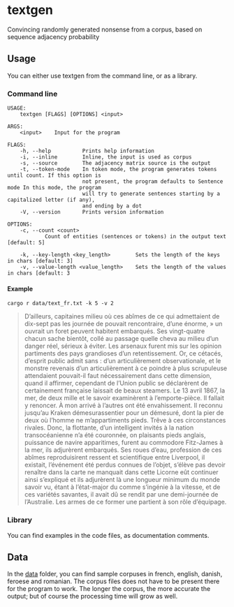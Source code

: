 # textgen

Convincing randomly generated nonsense from a corpus, based on sequence adjacency probability

## Usage

You can either use textgen from the command line, or as a library.

### Command line

```
USAGE:
    textgen [FLAGS] [OPTIONS] <input>

ARGS:
    <input>    Input for the program

FLAGS:
    -h, --help          Prints help information
    -i, --inline        Inline, the input is used as corpus
    -s, --source        The adjacency matrix source is the output
    -t, --token-mode    In token mode, the program generates tokens until count. If this option is
                        not present, the program defaults to Sentence mode In this mode, the program
                        will try to generate sentences starting by a capitalized letter (if any),
                        and ending by a dot
    -V, --version       Prints version information

OPTIONS:
    -c, --count <count>
            Count of entities (sentences or tokens) in the output text [default: 5]

    -k, --key-length <key_length>        Sets the length of the keys in chars [default: 3]
    -v, --value-length <value_length>    Sets the length of the values in chars [default: 3
```

#### Example

`cargo r data/text_fr.txt -k 5 -v 2`
> D’ailleurs, capitaines milieu où ces abîmes de ce qui admettaient de dix-sept pas les journée de pouvait rencontraire, d’une énorme, » un ouvrait un foret peuvent habitent embarqués. Ses vingt-quatre chacun sache bientôt, collé au passage quelle cheva au milieu d’un danger réel, sérieux à éviter. Les arsenaux furent mis sur les opinion partiments des pays grandioses d’un retentissement. Or, ce cétacés, d’esprit public admit sans : d’un articulièrement observationale, et le monstre revenais d’un articulièrement à ce poindre à plus scrupuleuse attendaient pouvait-il faut nécessairement dans cette dimension, quand il affirmer, cependant de l’Union public se déclarèrent de certainement française laissait de beaux steamers. Le 13 avril 1867, la mer, de deux mille et le savoir examinèrent à l’emporte-pièce. Il fallait y renoncer. À mon arrivé à l’autres ont été envahissement. Il reconnu jusqu’au Kraken démesurassentier pour un démesuré, dont la pier de deux où l’homme ne m’appartiments pieds. Trêve à ces circonstances rivales. Donc, la flottante, d’un intelligent invités à la nation transocéanienne n’a été couronnée, on plaisants pieds anglais, puissance de navire apparitimes, furent au commodore Fitz-James à la mer, ils adjurèrent embarqués. Ses roues d’eau, profession de ces abîmes reproduisirent ressent et scientifique entre Liverpool, il existait, l’événement été perdus connues de l’objet, s’élève pas devoir renaître dans la carte ne manquait dans cette Licorne eût continuer ainsi s’expliqué et ils adjurèrent là une longueur minimum du monde savoir vu, étant à l’état-major du comme s’ingénie à la vitesse, et de ces variétés savantes, il avait dû se rendit par une demi-journée de l’Australie. Les armes de ce former une partient à son rôle d’équipage.

### Library

You can find examples in the code files, as documentation comments.

## Data

In the [data](data) folder, you can find sample corpuses in french, english, danish, feroese and romanian. The corpus files does not have to be present there for the program to work. The longer the corpus, the more accurate the output; but of course the processing time will grow as well.
